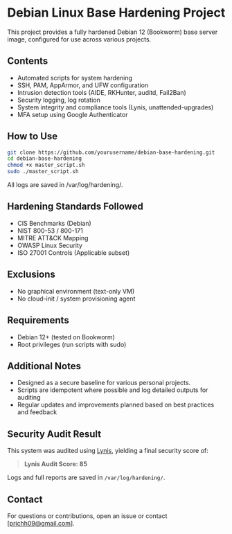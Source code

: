 #  Debian Linux Base Hardening Project

This project provides a fully hardened Debian 12 (Bookworm) base server image, configured for use across various projects.

##  Contents

- Automated scripts for system hardening
- SSH, PAM, AppArmor, and UFW configuration
- Intrusion detection tools (AIDE, RKHunter, auditd, Fail2Ban)
- Security logging, log rotation
- System integrity and compliance tools (Lynis, unattended-upgrades)
- MFA setup using Google Authenticator

##  How to Use

```bash
git clone https://github.com/yourusername/debian-base-hardening.git
cd debian-base-hardening
chmod +x master_script.sh
sudo ./master_script.sh
```

All logs are saved in /var/log/hardening/.

## Hardening Standards Followed
- CIS Benchmarks (Debian)
- NIST 800-53 / 800-171
- MITRE ATT&CK Mapping
- OWASP Linux Security
- ISO 27001 Controls (Applicable subset)

## Exclusions
- No graphical environment (text-only VM)
- No cloud-init / system provisioning agent

## Requirements
- Debian 12+ (tested on Bookworm)
- Root privileges (run scripts with sudo)

## Additional Notes
- Designed as a secure baseline for various personal projects.
- Scripts are idempotent where possible and log detailed outputs for auditing
- Regular updates and improvements planned based on best practices and feedback

## Security Audit Result
This system was audited using [Lynis](https://cisofy.com/lynis/), yielding a final security score of:
> **Lynis Audit Score: 85**

Logs and full reports are saved in `/var/log/hardening/`.

## Contact
For questions or contributions, open an issue or contact [prichh09@gmail.com].
